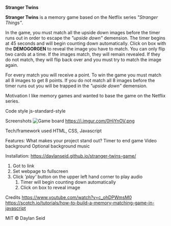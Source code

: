 **Stranger Twins**

**Stranger Twins** is a memory game based on the Netflix series _"Stranger Things"_.

In the game, you must match all the upside down images before the timer runs out in order to escape the _"upside down"_ demension. The timer begins at 45 seconds and will begin counting down automatically. Click on box with the **DEMOGORGEN** to reveal the image you have to match. You can only flip two cards at a time. If the images match, they will remain revealed. If they do not match, they will flip back over and you must try to match the image again. 

For every match you will receive a point. To win the game you must match all 8 images to get 8 points. 
If you do not match all 8 images before the timer runs out you will be trapped in the _"upside down"_ demension. 

Motivation
I like memory games and wanted to base the game on the Netflix series.

Code style
js-standard-style

Screenshots
![Game board](https://i.imgur.com/0HjYnOV.png)
https://i.imgur.com/0HjYnOV.png


Tech/framework used
HTML, CSS, Javascript

Features:
What makes your project stand out?
Timer to end game
Video background
Optional background music

Installation:
https://daylanseid.github.io/stranger-twins-game/
1. Got to link
2. Set webpage to fullscreen
3. Click _'play'_ button on the upper left hand corner to play audio
   1. Timer will begin counting down automatically
   2. Click on box to reveal image

Credits
https://www.youtube.com/watch?v=c_ohDPWmsM0
https://scotch.io/tutorials/how-to-build-a-memory-matching-game-in-javascript

MIT © Daylan Seid
